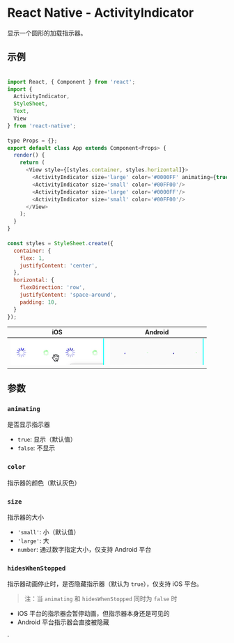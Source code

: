 # React Native - ActivityIndicator

显示一个圆形的加载指示器。

## 示例
```js

import React, { Component } from 'react';
import {
  ActivityIndicator,
  StyleSheet,
  Text,
  View
} from 'react-native';

type Props = {};
export default class App extends Component<Props> {
  render() {
    return (
      <View style={[styles.container, styles.horizontal]}>
        <ActivityIndicator size='large' color='#0000FF' animating={true}/>
        <ActivityIndicator size='small' color='#00FF00'/>
        <ActivityIndicator size='large' color='#0000FF'/>
        <ActivityIndicator size='small' color='#00FF00'/>
      </View>
    );
  }
}

const styles = StyleSheet.create({
  container: {
    flex: 1,
    justifyContent: 'center',
  },
  horizontal: {
    flexDirection: 'row',
    justifyContent: 'space-around',
    padding: 10,
  }
});
```

| iOS | Android
| -- | --
| ![](./res/ios.gif) | ![](./res/android.gif)


## 参数

### `animating`
是否显示指示器
  * `true`: 显示（默认值）
  * `false`: 不显示

### `color`
指示器的颜色（默认灰色）

### `size`
指示器的大小
  * `'small'`: 小（默认值）
  * `'large'`: 大
  * `number`: 通过数字指定大小，仅支持 Android 平台

### `hidesWhenStopped`
指示器动画停止时，是否隐藏指示器（默认为 `true`），仅支持 iOS 平台。

> 注：当 `animating` 和 `hidesWhenStopped` 同时为 `false` 时
* iOS 平台的指示器会暂停动画，但指示器本身还是可见的
* Android 平台指示器会直接被隐藏












·
